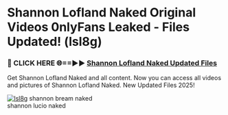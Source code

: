 # Shannon Lofland Naked Original Videos 0nlyFans Leaked - Files Updated! (lsl8g)

<h3>🔴 CLICK HERE 🌐==►► <a href="https://tinyurl.com/up5wt9bj" rel="nofollow">Shannon Lofland Naked Updated Files</a></h3>

Get Shannon Lofland Naked and all content. Now you can access all videos and pictures of Shannon Lofland Naked. New Updated Files 2025!

[![lsl8g](https://i.imgur.com/ABiUzMV.gif)](https://tinyurl.com/up5wt9bj)
shannon bream naked<br>
shannon lucio naked